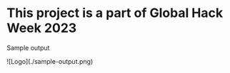 <h1>This project is a part of Global Hack Week 2023</h1>

<p>Sample output</p>
![Logo](./sample-output.png)